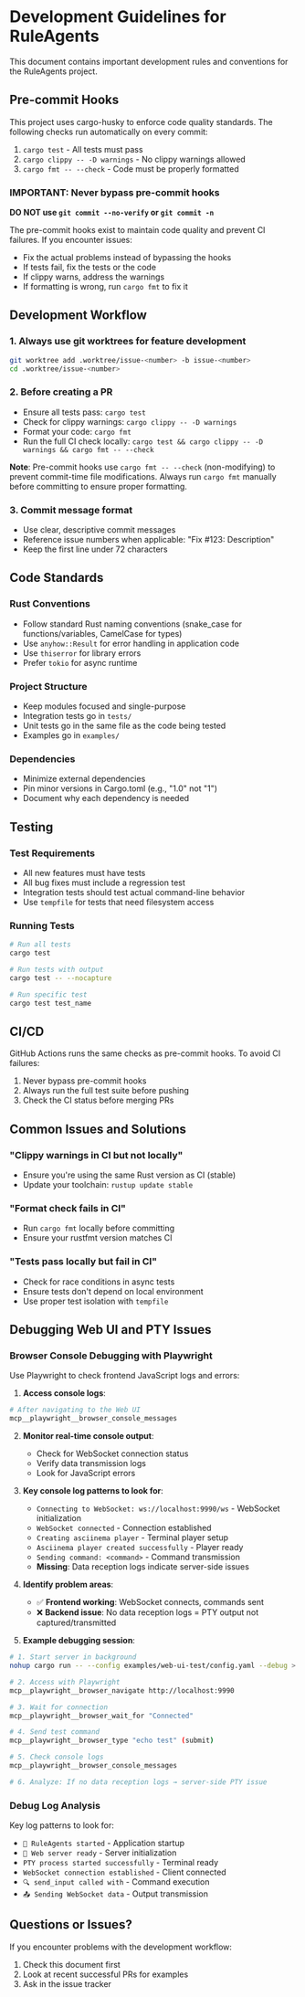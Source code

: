 # Development Guidelines for RuleAgents

This document contains important development rules and conventions for the RuleAgents project.

## Pre-commit Hooks

This project uses cargo-husky to enforce code quality standards. The following checks run automatically on every commit:

1. `cargo test` - All tests must pass
2. `cargo clippy -- -D warnings` - No clippy warnings allowed
3. `cargo fmt -- --check` - Code must be properly formatted

### IMPORTANT: Never bypass pre-commit hooks

**DO NOT use `git commit --no-verify` or `git commit -n`**

The pre-commit hooks exist to maintain code quality and prevent CI failures. If you encounter issues:
- Fix the actual problems instead of bypassing the hooks
- If tests fail, fix the tests or the code
- If clippy warns, address the warnings
- If formatting is wrong, run `cargo fmt` to fix it

## Development Workflow

### 1. Always use git worktrees for feature development
```bash
git worktree add .worktree/issue-<number> -b issue-<number>
cd .worktree/issue-<number>
```

### 2. Before creating a PR
- Ensure all tests pass: `cargo test`
- Check for clippy warnings: `cargo clippy -- -D warnings`
- Format your code: `cargo fmt`
- Run the full CI check locally: `cargo test && cargo clippy -- -D warnings && cargo fmt -- --check`

**Note**: Pre-commit hooks use `cargo fmt -- --check` (non-modifying) to prevent commit-time file modifications. Always run `cargo fmt` manually before committing to ensure proper formatting.

### 3. Commit message format
- Use clear, descriptive commit messages
- Reference issue numbers when applicable: "Fix #123: Description"
- Keep the first line under 72 characters

## Code Standards

### Rust Conventions
- Follow standard Rust naming conventions (snake_case for functions/variables, CamelCase for types)
- Use `anyhow::Result` for error handling in application code
- Use `thiserror` for library errors
- Prefer `tokio` for async runtime

### Project Structure
- Keep modules focused and single-purpose
- Integration tests go in `tests/`
- Unit tests go in the same file as the code being tested
- Examples go in `examples/`

### Dependencies
- Minimize external dependencies
- Pin minor versions in Cargo.toml (e.g., "1.0" not "1")
- Document why each dependency is needed

## Testing

### Test Requirements
- All new features must have tests
- All bug fixes must include a regression test
- Integration tests should test actual command-line behavior
- Use `tempfile` for tests that need filesystem access

### Running Tests
```bash
# Run all tests
cargo test

# Run tests with output
cargo test -- --nocapture

# Run specific test
cargo test test_name
```

## CI/CD

GitHub Actions runs the same checks as pre-commit hooks. To avoid CI failures:
1. Never bypass pre-commit hooks
2. Always run the full test suite before pushing
3. Check the CI status before merging PRs

## Common Issues and Solutions

### "Clippy warnings in CI but not locally"
- Ensure you're using the same Rust version as CI (stable)
- Update your toolchain: `rustup update stable`

### "Format check fails in CI"
- Run `cargo fmt` locally before committing
- Ensure your rustfmt version matches CI

### "Tests pass locally but fail in CI"
- Check for race conditions in async tests
- Ensure tests don't depend on local environment
- Use proper test isolation with `tempfile`

## Debugging Web UI and PTY Issues


### Browser Console Debugging with Playwright

Use Playwright to check frontend JavaScript logs and errors:

1. **Access console logs**:
```bash
# After navigating to the Web UI
mcp__playwright__browser_console_messages
```

2. **Monitor real-time console output**:
   - Check for WebSocket connection status
   - Verify data transmission logs
   - Look for JavaScript errors

3. **Key console log patterns to look for**:
   - `Connecting to WebSocket: ws://localhost:9990/ws` - WebSocket initialization
   - `WebSocket connected` - Connection established
   - `Creating asciinema player` - Terminal player setup
   - `Asciinema player created successfully` - Player ready
   - `Sending command: <command>` - Command transmission
   - **Missing**: Data reception logs indicate server-side issues

4. **Identify problem areas**:
   - ✅ **Frontend working**: WebSocket connects, commands sent
   - ❌ **Backend issue**: No data reception logs = PTY output not captured/transmitted

5. **Example debugging session**:
```bash
# 1. Start server in background
nohup cargo run -- --config examples/web-ui-test/config.yaml --debug > debug.log 2>&1 &

# 2. Access with Playwright
mcp__playwright__browser_navigate http://localhost:9990

# 3. Wait for connection
mcp__playwright__browser_wait_for "Connected"

# 4. Send test command
mcp__playwright__browser_type "echo test" (submit)

# 5. Check console logs
mcp__playwright__browser_console_messages

# 6. Analyze: If no data reception logs → server-side PTY issue
```

### Debug Log Analysis

Key log patterns to look for:
- `🎯 RuleAgents started` - Application startup
- `🚀 Web server ready` - Server initialization
- `PTY process started successfully` - Terminal ready
- `WebSocket connection established` - Client connected
- `🔍 send_input called with` - Command execution
- `📤 Sending WebSocket data` - Output transmission

## Questions or Issues?

If you encounter problems with the development workflow:
1. Check this document first
2. Look at recent successful PRs for examples
3. Ask in the issue tracker